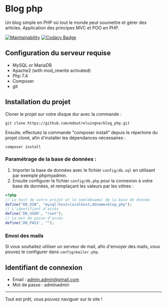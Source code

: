 # Blog php

Un blog simple en PHP où tout le monde peut soumettre et gérer des articles. Application des principes MVC et POO en PHP.

[![Maintainability](https://api.codeclimate.com/v1/badges/04239d7c8539561697da/maintainability)](https://codeclimate.com/github/mdoutreluingne/blog_php/maintainability)
[![Codacy Badge](https://app.codacy.com/project/badge/Grade/f613c11f527c44da83cfbb4534976dd9)](https://www.codacy.com/gh/mdoutreluingne/blog_php/dashboard?utm_source=github.com&utm_medium=referral&utm_content=mdoutreluingne/blog_php&utm_campaign=Badge_Grade)

## Configuration du serveur requise

*   MySQL or MariaDB
*   Apache2 (with mod_rewrite activated)
*   Php 7.4
*   Composer
*   git

## Installation du projet

Cloner le projet sur votre disque dur avec la commande :
```text
git clone https://github.com/mdoutreluingne/blog_php.git
```

Ensuite, effectuez la commande "composer install" depuis le répertoire du projet cloné, afin d'installer les dépendances nécessaires :
```text
composer install
```

### Paramétrage de la base de données :

1) Importer la base de données avec le fichier `config/db.sql` en utilisant par exemple phpmyadmin. 
2) Ensuite configurer le fichier `config/db.php` pour la connexion à votre base de données, et remplaçant les valeurs par les vôtres :

````php
<?php
// Le host de votre projet et le nom(dbname) de la base de donnée
define("DB_DSN", "mysql:host=localhost;dbname=blog_php");
// L'identifiant d'accès
define('DB_USER', "root");
// Le mot de passe d'accès
define('DB_PASS', "");
````

### Envoi des mails

Si vous souhaitez utiliser un serveur de mail, afin d'envoyer des mails, vous pouvez le configurer dans `config/mailer.php`.

## Identifiant de connexion

*   Email : admin.admin@gmail.com
*   Mot de passe : adminadmin

---
Tout est prêt, vous pouvez naviguer sur le site !

